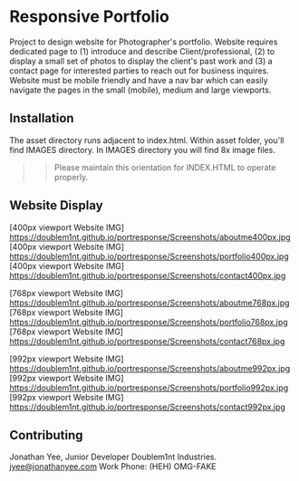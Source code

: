 # Responsive Portfolio

Project to design website for Photographer's portfolio. Website requires dedicated page to (1) introduce and describe Client/professional, (2) to display a small set of photos to display the client's past work and (3) a contact page for interested parties to reach out for business inquires. Website must be mobile friendly and have a nav bar which can easily navigate the pages in the small (mobile), medium and large viewports. 

## Installation

The asset directory runs adjacent to index.html. 
Within asset folder, you'll find IMAGES directory. 
In IMAGES directory you will find 8x image files. 
>> Please maintain this orientation for INDEX.HTML to operate properly. 

## Website Display

[400px viewport Website IMG] https://doublem1nt.github.io/portresponse/Screenshots/aboutme400px.jpg
[400px viewport Website IMG] https://doublem1nt.github.io/portresponse/Screenshots/portfolio400px.jpg
[400px viewport Website IMG] https://doublem1nt.github.io/portresponse/Screenshots/contact400px.jpg

[768px viewport Website IMG] https://doublem1nt.github.io/portresponse/Screenshots/aboutme768px.jpg
[768px viewport Website IMG] https://doublem1nt.github.io/portresponse/Screenshots/portfolio768px.jpg
[768px viewport Website IMG] https://doublem1nt.github.io/portresponse/Screenshots/contact768px.jpg

[992px viewport Website IMG] https://doublem1nt.github.io/portresponse/Screenshots/aboutme992px.jpg
[992px viewport Website IMG] https://doublem1nt.github.io/portresponse/Screenshots/portfolio992px.jpg
[992px viewport Website IMG] https://doublem1nt.github.io/portresponse/Screenshots/contact992px.jpg

## Contributing
Jonathan Yee, Junior Developer
Doublem1nt Industries.
jyee@jonathanyee.com
Work Phone: (HEH) OMG-FAKE